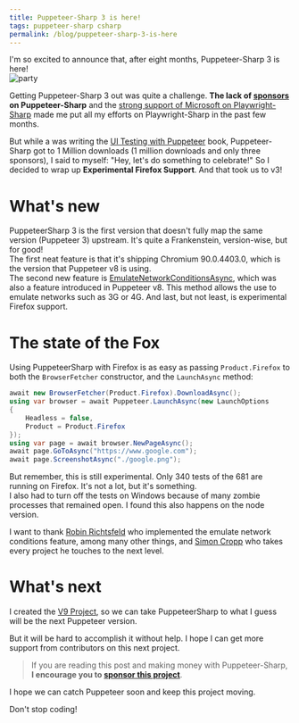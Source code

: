 ```yaml
---
title: Puppeteer-Sharp 3 is here!
tags: puppeteer-sharp csharp
permalink: /blog/puppeteer-sharp-3-is-here
---
```


I'm so excited to announce that, after eight months, Puppeteer-Sharp 3 is here!  
![party](https://media.giphy.com/media/1yJEEsgy4q2bu/giphy.gif)

Getting Puppeteer-Sharp 3 out was quite a challenge. **The lack of [sponsors](https://github.com/sponsors/hardkoded) on Puppeteer-Sharp** and the [strong support of Microsoft on Playwright-Sharp](https://www.hardkoded.com/blog/playwright-sharp-joins-microsoft) made me put all my efforts on Playwright-Sharp in the past few months.

But while a was writing the [UI Testing with Puppeteer](https://www.uitestingwithpuppeteer.com/) book, Puppeteer-Sharp got to 1 Million downloads (1 million downloads and only three sponsors), I said to myself: "Hey, let's do something to celebrate!" So I decided to wrap up **Experimental Firefox Support**. And that took us to v3!

# What's new

PuppeteerSharp 3 is the first version that doesn't fully map the same version (Puppeteer 3) upstream. It's quite a Frankenstein, version-wise, but for good!  
The first neat feature is that it's shipping Chromium 90.0.4403.0, which is the version that Puppeteer v8 is using.  
The second new feature is [EmulateNetworkConditionsAsync](http://www.puppeteersharp.com/api/PuppeteerSharp.Page.html#PuppeteerSharp_Page_EmulateNetworkConditionsAsync_PuppeteerSharp_NetworkConditions_), which was also a feature introduced in Puppeteer v8. This method allows the use to emulate networks such as 3G or 4G.
And last, but not least, is experimental Firefox support.

# The state of the Fox

Using PuppeteerSharp with Firefox is as easy as passing `Product.Firefox` to both the `BrowserFetcher` constructor, and the `LaunchAsync` method:

```cs
await new BrowserFetcher(Product.Firefox).DownloadAsync();
using var browser = await Puppeteer.LaunchAsync(new LaunchOptions 
{ 
    Headless = false, 
    Product = Product.Firefox 
});
using var page = await browser.NewPageAsync();
await page.GoToAsync("https://www.google.com");
await page.ScreenshotAsync("./google.png");
```

But remember, this is still experimental. Only 340 tests of the 681 are running on Firefox. It's not a lot, but it's something.  
I also had to turn off the tests on Windows because of many zombie processes that remained open. I found this also happens on the node version.

I want to thank [Robin Richtsfeld](https://github.com/Androbin) who implemented the emulate network conditions feature, among many other things, and [Simon Cropp](https://github.com/SimonCropp) who takes every project he touches to the next level.

# What's next

I created the [V9 Project](https://github.com/hardkoded/puppeteer-sharp/projects/43), so we can take PuppeteerSharp to what I guess will be the next Puppeteer version.

But it will be hard to accomplish it without help. I hope I can get more support from contributors on this next project. 

> If you are reading this post and making money with Puppeteer-Sharp, **I encourage you to [sponsor this project](https://github.com/sponsors/hardkoded)**.

I hope we can catch Puppeteer soon and keep this project moving.  

Don't stop coding!
 
